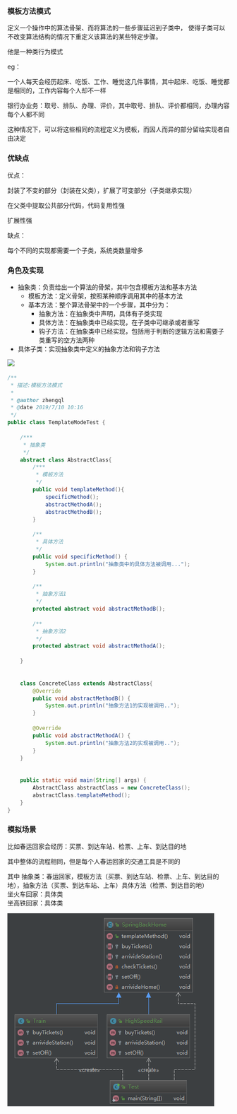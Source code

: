 ### 模板方法模式

定义一个操作中的算法骨架、而将算法的一些步骤延迟到子类中，
使得子类可以不改变算法结构的情况下重定义该算法的某些特定步骤。

他是一种类行为模式

eg：

一个人每天会经历起床、吃饭、工作、睡觉这几件事情，其中起床、吃饭、睡觉都是相同的，工作内容每个人却不一样

银行办业务：取号、排队、办理、评价，其中取号、排队、评价都相同，办理内容每个人都不同

这种情况下，可以将这些相同的流程定义为模板，而因人而异的部分留给实现者自由决定


### 优缺点

优点：

封装了不变的部分（封装在父类），扩展了可变部分（子类继承实现）

在父类中提取公共部分代码，代码复用性强

扩展性强

缺点：

每个不同的实现都需要一个子类，系统类数量增多


### 角色及实现

- 抽象类：负责给出一个算法的骨架，其中包含模板方法和基本方法
    - 模板方法：定义骨架，按照某种顺序调用其中的基本方法
    - 基本方法：整个算法骨架中的一个步骤，其中分为：
        - 抽象方法：在抽象类中声明，具体有子类实现
        - 具体方法：在抽象类中已经实现，在子类中可继承或者重写
        - 钩子方法：在抽象类中已经实现，包括用于判断的逻辑方法和需要子类重写的空方法两种
- 具体子类：实现抽象类中定义的抽象方法和钩子方法


![](http://c.biancheng.net/uploads/allimg/181116/3-1Q116095405308.gif)


```java
/**
 * 描述:模板方法模式
 *
 * @author zhengql
 * @date 2019/7/10 10:16
 */
public class TemplateModeTest {

    /***
     * 抽象类
     */
    abstract class AbstractClass{
        /***
         * 模板方法
         */
        public void templateMethod(){
            specificMethod();
            abstractMethodA();
            abstractMethodB();
        }

        /**
         * 具体方法
         */
        public void specificMethod() {
            System.out.println("抽象类中的具体方法被调用...");
        }

        /**
         * 抽象方法1
         */
        protected abstract void abstractMethodB();

        /**
         * 抽象方法2
         */
        protected abstract void abstractMethodA();

    }


    class ConcreteClass extends AbstractClass{
        @Override
        public void abstractMethodB() {
            System.out.println("抽象方法1的实现被调用..");
        }

        @Override
        public void abstractMethodA() {
            System.out.println("抽象方法2的实现被调用..");
        }
    }


    public static void main(String[] args) {
        AbstractClass abstractClass = new ConcreteClass();
        abstractClass.templateMethod();
    }
}
```


### 模拟场景


 比如春运回家会经历：买票、到达车站、检票、上车、到达目的地

 其中整体的流程相同，但是每个人春运回家的交通工具是不同的

 其中 
 抽象类：春运回家，模板方法（买票、到达车站、检票、上车、到达目的地），抽象方法（买票、到达车站、上车）具体方法（检票、到达目的地）  
 坐火车回家：具体类  
 坐高铁回家：具体类 


![](https://raw.githubusercontent.com/larscheng/myImg/master/blogImg/DesignPatterns/20190710110446.png)